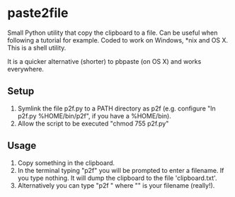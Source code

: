# paste2file


Small Python utility that copy the clipboard to a file. Can be useful when following a tutorial for example. Coded to work on Windows, *nix and OS X. This is a shell utility.

It is a quicker alternative (shorter) to pbpaste (on OS X) and works everywhere.

## Setup

1. Symlink the file p2f.py to a PATH directory as p2f (e.g. configure "ln p2f.py %HOME/bin/p2f", if you have a %HOME/bin).
1. Allow the script to be executed "chmod 755 p2f.py"

## Usage

1. Copy something in the clipboard.
1. In the terminal typing "p2f" you will be prompted to enter a filename. If you type nothing. It will dump the clipboard to the file 'clipboard.txt'.
1. Alternatively you can type "p2f <filename>" where "<filename>" is your filename (really!).

